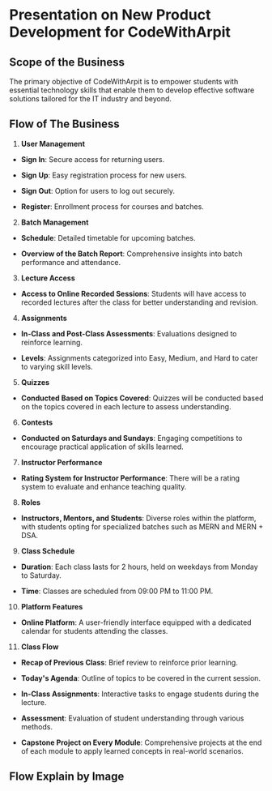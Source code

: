 # Presentation on New Product Development for CodeWithArpit

  

## Scope of the Business

The primary objective of CodeWithArpit is to empower students with essential technology skills that enable them to develop effective software solutions tailored for the IT industry and beyond.

  

## Flow of The Business

1.  **User Management**

-  **Sign In**: Secure access for returning users.

-  **Sign Up**: Easy registration process for new users.

-  **Sign Out**: Option for users to log out securely.

-  **Register**: Enrollment process for courses and batches.

  

2.  **Batch Management**

-  **Schedule**: Detailed timetable for upcoming batches.

-  **Overview of the Batch Report**: Comprehensive insights into batch performance and attendance.

  

3.  **Lecture Access**

-  **Access to Online Recorded Sessions**: Students will have access to recorded lectures after the class for better understanding and revision.

  

4.  **Assignments**

-  **In-Class and Post-Class Assessments**: Evaluations designed to reinforce learning.

-  **Levels**: Assignments categorized into Easy, Medium, and Hard to cater to varying skill levels.

  

5.  **Quizzes**

-  **Conducted Based on Topics Covered**: Quizzes will be conducted based on the topics covered in each lecture to assess understanding.

  

6.  **Contests**

-  **Conducted on Saturdays and Sundays**: Engaging competitions to encourage practical application of skills learned.

  

7.  **Instructor Performance**

-  **Rating System for Instructor Performance**: There will be a rating system to evaluate and enhance teaching quality.

  

8.  **Roles**

-  **Instructors, Mentors, and Students**: Diverse roles within the platform, with students opting for specialized batches such as MERN and MERN + DSA.

  

9.  **Class Schedule**

-  **Duration**: Each class lasts for 2 hours, held on weekdays from Monday to Saturday.

-  **Time**: Classes are scheduled from 09:00 PM to 11:00 PM.

  

10.  **Platform Features**

-  **Online Platform**: A user-friendly interface equipped with a dedicated calendar for students attending the classes.

  

11.  **Class Flow**

-  **Recap of Previous Class**: Brief review to reinforce prior learning.

-  **Today's Agenda**: Outline of topics to be covered in the current session.

-  **In-Class Assignments**: Interactive tasks to engage students during the lecture.

-  **Assessment**: Evaluation of student understanding through various methods.

-  **Capstone Project on Every Module**: Comprehensive projects at the end of each module to apply learned concepts in real-world scenarios.

## Flow Explain by Image


